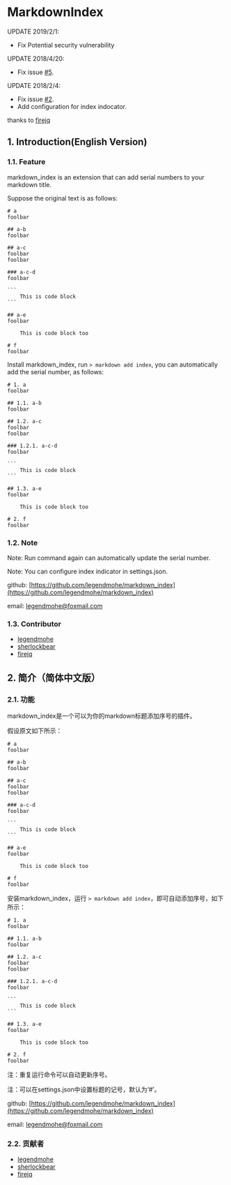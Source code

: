 # MarkdownIndex

UPDATE 2019/2/1:
- Fix Potential security vulnerability

UPDATE 2018/4/20: 
- Fix issue [#5](https://github.com/legendmohe/markdown_index/issues/5).

UPDATE 2018/2/4: 
- Fix issue [#2](https://github.com/legendmohe/markdown_index/issues/2).
- Add configuration for index indocator.

thanks to [firejq](https://github.com/firejq)

## 1. Introduction(English Version)

### 1.1. Feature

markdown_index is an extension that can add serial numbers to your markdown title.

Suppose the original text is as follows:

    # a
    foolbar

    ## a-b
    foolbar

    ## a-c
    foolbar
    foolbar

    ### a-c-d
    foolbar

    ```
        This is code block
    ```

    ## a-e
    foolbar

        This is code block too

    # f
    foolbar

Install markdown_index, run `> markdown add index`, you can automatically add the serial number, as follows:

    # 1. a
    foolbar

    ## 1.1. a-b
    foolbar

    ## 1.2. a-c
    foolbar
    foolbar

    ### 1.2.1. a-c-d
    foolbar

    ```
        This is code block
    ```

    ## 1.3. a-e
    foolbar

        This is code block too

    # 2. f
    foolbar

### 1.2. Note

Note: Run command again can automatically update the serial number.

Note: You can configure index indicator in settings.json.

github: [https://github.com/legendmohe/markdown_index](https://github.com/legendmohe/markdown_index)

email: legendmohe@foxmail.com

### 1.3. Contributor

- [legendmohe](https://github.com/legendmohe)
- [sherlockbear](https://github.com/sherlockbear)
- [firejq](https://github.com/firejq)

## 2. 简介（简体中文版）

### 2.1. 功能

markdown_index是一个可以为你的markdown标题添加序号的插件。

假设原文如下所示：

    # a
    foolbar

    ## a-b
    foolbar

    ## a-c
    foolbar
    foolbar

    ### a-c-d
    foolbar

    ```
        This is code block
    ```

    ## a-e
    foolbar

        This is code block too

    # f
    foolbar

安装markdown_index，运行 `> markdown add index`，即可自动添加序号，如下所示：

    # 1. a
    foolbar

    ## 1.1. a-b
    foolbar

    ## 1.2. a-c
    foolbar
    foolbar

    ### 1.2.1. a-c-d
    foolbar

    ```
        This is code block
    ```

    ## 1.3. a-e
    foolbar

        This is code block too

    # 2. f
    foolbar

注：重复运行命令可以自动更新序号。

注：可以在settings.json中设置标题的记号，默认为‘#’。

github: [https://github.com/legendmohe/markdown_index](https://github.com/legendmohe/markdown_index)

email: legendmohe@foxmail.com

### 2.2. 贡献者

- [legendmohe](https://github.com/legendmohe)
- [sherlockbear](https://github.com/sherlockbear)
- [firejq](https://github.com/firejq)
